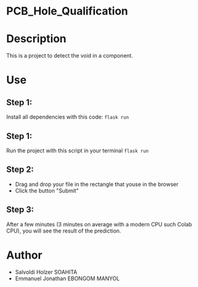 # PCB_Hole_Qualification

# Description
This is a project to detect the void in a component.

# Use
## Step 1: 
Install all dependencies with this code:
``` flask run ```

## Step 1: 
Run the project with this script in your terminal
``` flask run ```
## Step 2:
- Drag and drop your file in the rectangle that youse in the browser
- Click the button "Submit"

## Step 3:
After a few minutes (3 minutes on average with a modern CPU such Colab CPU), you will see the result of the prediction.

# Author

- Salvoldi Holzer SOAHITA
- Emmanuel Jonathan EBONGOM MANYOL

